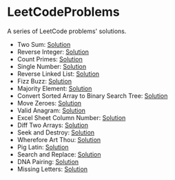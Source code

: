 # LeetCodeProblems

A series of LeetCode problems' solutions.

- Two Sum: [Solution](https://github.com/guvarallo/LeetCodeProblems/blob/master/JavaScript/two-sum.js)
- Reverse Integer: [Solution](https://github.com/guvarallo/LeetCodeProblems/blob/master/JavaScript/reverse-integer.js)
- Count Primes: [Solution](https://github.com/guvarallo/LeetCodeProblems/blob/master/JavaScript/count-primes.js)
- Single Number: [Solution](https://github.com/guvarallo/LeetCodeProblems/blob/master/JavaScript/single-number.js)
- Reverse Linked List: [Solution](https://github.com/guvarallo/LeetCodeProblems/blob/master/JavaScript/reverse-linked-list.js)
- Fizz Buzz: [Solution](https://github.com/guvarallo/LeetCodeProblems/blob/master/JavaScript/fizz-buzz.js)
- Majority Element: [Solution](https://github.com/guvarallo/LeetCodeProblems/blob/master/JavaScript/majority-element.js)
- Convert Sorted Array to Binary Search Tree: [Solution](https://github.com/guvarallo/LeetCodeProblems/blob/master/JavaScript/convert-sorted-array-to-binary-search-tree.js)
- Move Zeroes: [Solution](https://github.com/guvarallo/LeetCodeProblems/blob/master/JavaScript/move-zeroes.js)
- Valid Anagram: [Solution](https://github.com/guvarallo/LeetCodeProblems/blob/master/JavaScript/valid-anagram.js)
- Excel Sheet Column Number: [Solution](https://github.com/guvarallo/LeetCodeProblems/blob/master/JavaScript/excel-sheet-column-number.js)
- Diff Two Arrays: [Solution](https://github.com/guvarallo/LeetCodeProblems/blob/master/JavaScript/diff-two-arrays.js)
- Seek and Destroy: [Solution](https://github.com/guvarallo/LeetCodeProblems/blob/master/JavaScript/seek-and-destroy.js)
- Wherefore Art Thou: [Solution](https://github.com/guvarallo/LeetCodeProblems/blob/master/JavaScript/wherefore-art-thou.js)
- Pig Latin: [Solution](https://github.com/guvarallo/LeetCodeProblems/blob/master/JavaScript/pig-latin.js)
- Search and Replace: [Solution](https://github.com/guvarallo/LeetCodeProblems/blob/master/JavaScript/search-and-replace.js)
- DNA Pairing: [Solution](https://github.com/guvarallo/LeetCodeProblems/blob/master/JavaScript/dna-pairing.js)
- Missing Letters: [Solution](https://github.com/guvarallo/LeetCodeProblems/blob/master/JavaScript/missing-letters.js)
